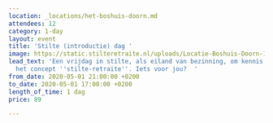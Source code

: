 ```yaml
---
location: _locations/het-boshuis-doorn.md
attendees: 12
category: 1-day
layout: event
title: 'Stilte (introductie) dag '
image: https://static.stilteretraite.nl/uploads/Locatie-Boshuis-Doorn-1.png
lead_text: 'Een vrijdag in stilte, als eiland van bezinning, om kennis te maken met
  het concept ''stilte-retraite''. Iets voor jou?  '
from_date: 2020-05-01 21:00:00 +0200
to_date: 2020-05-01 17:00:00 +0200
length_of_time: 1 dag
price: 89

---
```

